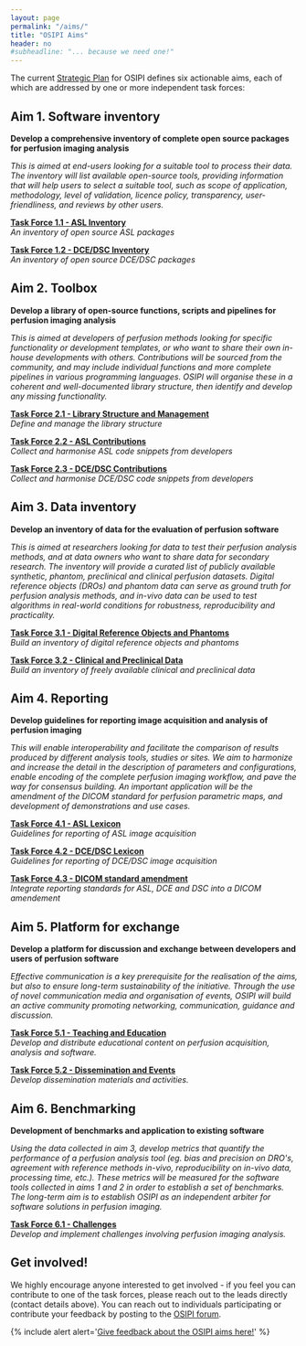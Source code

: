 ```yaml
---
layout: page
permalink: "/aims/"
title: "OSIPI Aims"
header: no
#subheadline: "... because we need one!"
---
```


The current [Strategic Plan](https://drive.google.com/file/d/14XZYB59W2rn5NIMBKEwdzht23WLa3zzN/view) for OSIPI defines six actionable aims, each of which are addressed by one or more independent task forces:


**Aim 1. Software inventory**
-----------------------------

**Develop a comprehensive inventory of complete open source packages for perfusion imaging analysis** 

*This is aimed at end-users looking for a suitable tool to process their data. The inventory will list available open-source tools, providing information that will help users to select a suitable tool, such as scope of application, methodology, level of validation, licence policy, transparency, user-friendliness, and reviews by other users.*

   [**Task Force 1.1 - ASL Inventory**](/task-force-1-1/)  
    *An inventory of open source ASL packages*
   
   [**Task Force 1.2 - DCE/DSC Inventory**](/task-force-1-2/)  
    *An inventory of open source DCE/DSC packages*


**Aim 2. Toolbox**
------------------

**Develop a library of open-source functions, scripts and pipelines for perfusion imaging analysis**

*This is aimed at developers of perfusion methods looking for specific functionality or development templates, or who want to share their own in-house developments with others. Contributions will be sourced from the community, and may include individual functions and more complete pipelines in various programming languages. OSIPI will organise these in a coherent and well-documented library structure, then identify and develop any missing functionality.*

   [**Task Force 2.1 - Library Structure and Management**](/task-force-2-1/)  
    *Define and manage the library structure*

   [**Task Force 2.2 - ASL Contributions**](/task-force-2-2/)    
    *Collect and harmonise ASL code snippets from developers*

   [**Task Force 2.3 - DCE/DSC Contributions**](/task-force-2-3/)    
    *Collect and harmonise DCE/DSC code snippets from developers*


**Aim 3. Data inventory**
-------------------------

**Develop an inventory of data for the evaluation of perfusion software** 

*This is aimed at researchers looking for data to test their perfusion analysis methods, and at data owners who want to share data for secondary research. The inventory will provide a curated list of publicly available synthetic, phantom, preclinical and clinical perfusion datasets. Digital reference objects (DROs) and phantom data can serve as ground truth for perfusion analysis methods, and in-vivo data can be used to test algorithms in real-world conditions for robustness, reproducibility and practicality.* 

   [**Task Force 3.1 - Digital Reference Objects and Phantoms**](/task-force-3-1/)   
    *Build an inventory of digital reference objects and phantoms*

   [**Task Force 3.2 - Clinical and Preclinical Data**](/task-force-3-2/)  
    *Build an inventory of freely available clinical and preclinical data*
 

**Aim 4. Reporting**
--------------------

**Develop guidelines for reporting image acquisition and analysis of perfusion imaging**
 
*This will enable interoperability and facilitate the comparison of results produced by different analysis tools, studies or sites. We aim to harmonize and increase the detail in the description of parameters and configurations, enable encoding of the complete perfusion imaging workflow, and pave the way for consensus building. An important application will be the amendment of the DICOM standard for perfusion parametric maps, and development of demonstrations and use cases.* 

   [**Task Force 4.1 - ASL Lexicon**](/task-force-4-1/)  
    *Guidelines for reporting of ASL image acquisition*

   [**Task Force 4.2 - DCE/DSC Lexicon**](/task-force-4-2/)  
    *Guidelines for reporting of DCE/DSC image acquisition*
   
   [**Task Force 4.3 - DICOM standard amendment**](/task-force-4-3/)   
    *Integrate reporting standards for ASL, DCE and DSC into a DICOM amendement*


**Aim 5. Platform for exchange**
--------------------------------

**Develop a platform for discussion and exchange between developers and users of perfusion software**

*Effective communication is a key prerequisite for the realisation of the aims, but also to ensure long-term sustainability of the initiative. Through the use of novel communication media and organisation of events, OSIPI will build an active community promoting networking, communication, guidance and discussion.*

   [**Task Force 5.1 - Teaching and Education**](/task-force-5-1/)   
    *Develop and distribute educational content on perfusion acquisition, analysis and software.*

   [**Task Force 5.2 - Dissemination and Events**](/task-force-5-2/)   
    *Develop dissemination materials and activities.*


**Aim 6. Benchmarking**
-----------------------

**Development of benchmarks and application to existing software**

*Using the data collected in aim 3, develop metrics that quantify the performance of a perfusion analysis tool (eg. bias and precision on DRO's, agreement with reference methods in-vivo, reproducibility on in-vivo data, processing time, etc.). These metrics will be measured for the software tools collected in aims 1 and 2 in order to establish a set of benchmarks. The long-term aim is to establish OSIPI as an independent arbiter for software solutions in perfusion imaging.*

   [**Task Force 6.1 - Challenges**](/task-force-6-1/)   
    *Develop and implement challenges involving perfusion imaging analysis.*


**Get involved!**
-----------------

We highly encourage anyone interested to get involved - if you feel you can contribute to one of the task forces, please reach out to the leads directly (contact details above). You can reach out to individuals participating or contribute your feedback by posting to the [OSIPI forum](https://groups.google.com/forum/#!forum/open-source-initiative-for-perfusion-imaging).

{% include alert alert='<a href="https://docs.google.com/document/d/10OhbXTRGPuToYLy-cFof9TreX0DS_yhs_8wJeIw5SIU/edit">Give feedback about the OSIPI aims here!</a>' %}
